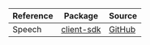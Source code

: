 | Reference | Package | Source |
|---|---|---|
|Speech|[client-sdk](https://repo1.maven.org/maven2/com/microsoft/cognitiveservices/speech/client-sdk)|[GitHub](https://github.com/Azure/azure-sdk-for-java)|
